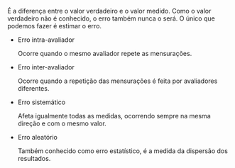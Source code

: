 É a diferença entre o valor verdadeiro e o valor medido. Como o valor verdadeiro não é conhecido, o erro também nunca o será. O único que podemos fazer é estimar o erro.
- Erro intra-avaliador
    
    Ocorre quando o mesmo avaliador repete as mensurações. 
    
- Erro inter-avaliador
    
    Ocorre quando a repetição das mensurações é feita por avaliadores diferentes. 
    

- Erro sistemático
    
    Afeta igualmente todas as medidas, ocorrendo sempre na mesma direção e com o mesmo valor. 
    

- Erro aleatório
    
    Também conhecido como erro estatístico, é a medida da dispersão dos resultados.